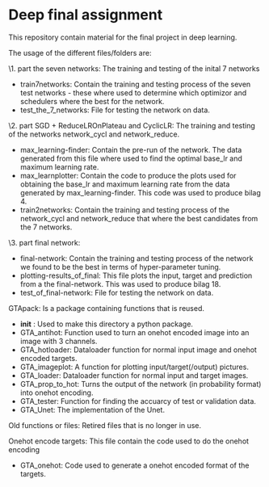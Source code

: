 # Deep final assignment
This repository contain material for the final project in deep learning.

The usage of the different files/folders are:

\\1. part the seven networks: The training and testing of the inital 7 networks
 - train7networks: Contain the training and testing process of the seven test
                 networks - these where used to determine which optimizor and
                 schedulers where the best for the network.
 - test_the_7_networks: File for testing the network on data.

\\2. part  SGD + ReduceLROnPlateau and CyclicLR: The training and testing of the
                          networks network_cycl and network_reduce.
 - max_learning-finder: Contain the pre-run of the network. The data generated
                        from this file where used to find the optimal base_lr
                        and maximum learning rate.
 - max_learnplotter: Contain the code to produce the plots used for obtaining
                     the base_lr and maximum learning rate from the data
                     generated by max_learning-finder. This code was used to
                     produce bilag 4.
 - train2networks: Contain the training and testing process of the network_cycl
                   and network_reduce that where the best candidates from the 7
                   networks.                 

\\3. part final network:
 - final-network: Contain the training and testing process of the network we
                  found to be the best in terms of hyper-parameter tuning.
 - plotting-results_of_final: This file plots the input, target and prediction
                              from a the final-network. This was used to
                              produce bilag 18.
 - test_of_final-network: File for testing the network on data.


GTApack: Is a package containing functions that is reused.
 - __init__ : Used to make this directory a python package.
 - GTA_antihot: Function used to turn an onehot encoded image into an image with
                3 channels.
 - GTA_hotloader: Dataloader function for normal input image and onehot
                  encoded targets.
 - GTA_imageplot: A function for plotting input/target(/output) pictures.
 - GTA_loader:  Dataloader function for normal input and target images.
 - GTA_prop_to_hot: Turns the output of the network (in probability format) into
                    onehot encoding.
 - GTA_tester: Function for finding the accuarcy of test or validation data.
 - GTA_Unet: The implementation of the Unet.

 Old functions or files: Retired files that is no longer in use.

 Onehot encode targets: This file contain the code used to do the onehot encoding
  - GTA_onehot: Code used to generate a onehot encoded format of the targets.

